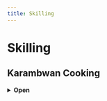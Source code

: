 ```yaml
---
title: Skilling
---
```


# Skilling

## Karambwan Cooking

<details>
<summary><strong>Open</strong></summary>

<br>

### Gear

- (Spirit) Angler outfit  
- Dramen Staff  
- Ardougne Cape  
- Karambwan Vessel  
- Raw Karambwanji  
- Fish Barrel  

### Teleports

- **Karambwanji** — CKR  
- **Karambwan** — DKP  
- **Banken** — DJR  

### Information

**Karambwanji vangen**  
- Met fishing net naar CKR  

**Karambwan vangen**  
- Met fish barrel naar DKP  
- Banken bij DJR  

</details>
